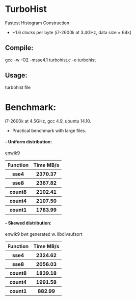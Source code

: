 TurboHist
=========

Fastest Histogram Construction
- ~1.6 clocks per byte (i7-2600k at 3.4GHz, data size = 64k)

## Compile:
  gcc -w -O2 -msse4.1 turbohist.c -o turbohist

## Usage:
  turbohist file
  
# Benchmark:
i7-2600k at 4.5GHz, gcc 4.9, ubuntu 14.10.
- Practical benchmark with large files.

#### - Uniform distribution: 
[enwik9](http://mattmahoney.net/dc/text.html)
<table>
  <tr><th>Function</th><th>Time MB/s</th></tr>
  <tr><th>sse4</th><th>2370.37</th></tr>
  <tr><th>sse8</th><th>2367.82</th></tr>
  <tr><th>count8</th><th>2102.41</th></tr>
  <tr><th>count4</th><th>2107.50</th></tr>
  <tr><th>count1</th><th>1783.99</th></tr>
</table>

#### - Skewed distribution: 
enwik9 bwt  generated w. libdivsufsort
<table>
  <tr><th>Function</th><th>Time MB/s</th></tr>
  <tr><th>sse4<th>2324.62</th></tr>
  <tr><th>sse8<th>2056.03</th></tr>
  <tr><th>count8<th>1839.18</th></tr>
  <tr><th>count4<th>1991.58</th></tr>
  <tr><th>count1<th>882.99</th></tr>
</table>
